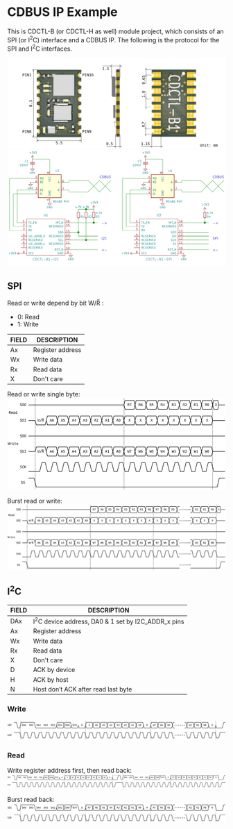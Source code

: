 
CDBUS IP Example
=======================================
This is CDCTL-B (or CDCTL-H as well) module project, which consists of an SPI (or I<sup>2</sup>C) interface and a CDBUS IP.
The following is the protocol for the SPI and I<sup>2</sup>C interfaces.

<img src="pcb/cdctl_b1_dimension.svg" width="600px">  

<img src="pcb/cdctl_b1_sch.svg" width="600px">


## SPI

Read or write depend by bit W/R̅ :  
 - 0: Read
 - 1: Write

| FIELD   | DESCRIPTION         |
|-------- |---------------------|
| Ax      | Register address    |
| Wx      | Write data          |
| Rx      | Read data           |
| X       | Don't care          |

Read or write single byte:  
<img src="../docs/img/spi_rw.svg">

Burst read or write:  
<img src="../docs/img/spi_rw_burst.svg">


## I<sup>2</sup>C

| FIELD   | DESCRIPTION                                                     |
|-------- |-----------------------------------------------------------------|
| DAx     | I<sup>2</sup>C device address, DA0 & 1 set by I2C_ADDR_x pins   |
| Ax      | Register address                                                |
| Wx      | Write data                                                      |
| Rx      | Read data                                                       |
| X       | Don't care                                                      |
| D       | ACK by device                                                   |
| H       | ACK by host                                                     |
| N       | Host don’t ACK after read last byte                             |

### Write

<img src="../docs/img/i2c_w_burst.svg">

### Read

Write register address first, then read back:  
<img src="../docs/img/i2c_r.svg">

Burst read back:  
<img src="../docs/img/i2c_r_burst.svg">

